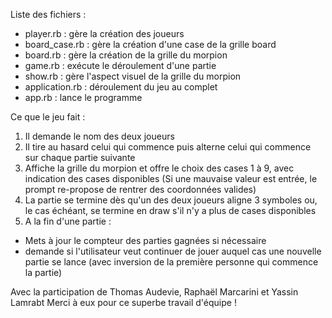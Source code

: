 
Liste des fichiers :
 - player.rb : gère la création des joueurs
 - board_case.rb : gère la création d'une case de la grille board
 - board.rb : gère la création de la grille du morpion
 - game.rb : exécute le déroulement d'une partie
 - show.rb : gère l'aspect visuel de la grille du morpion
 - application.rb : déroulement du jeu au complet
 - app.rb : lance le programme

Ce que le jeu fait :

1) Il demande le nom des deux joueurs
2) Il tire au hasard celui qui commence puis alterne celui qui commence sur chaque partie suivante
3) Affiche la grille du morpion et offre le choix des cases 1 à 9, avec indication des cases disponibles (Si une mauvaise valeur est entrée, le prompt re-propose de rentrer des coordonnées valides)
4) La partie se termine dès qu'un des deux joueurs aligne 3 symboles ou, le cas échéant, se termine en draw s'il n'y a plus de cases disponibles
5) A la fin d'une partie :
 - Mets à jour le compteur des parties gagnées si nécessaire
 - demande si l'utilisateur veut continuer de jouer auquel cas une nouvelle partie se lance (avec inversion de la première personne qui commence la partie)


 Avec la participation de Thomas Audevie, Raphaël Marcarini et Yassin Lamrabt
 Merci à eux pour ce superbe travail d'équipe !

 